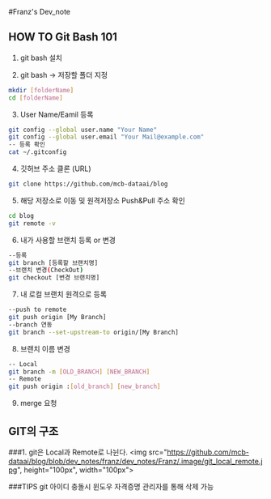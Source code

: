 #Franz's Dev_note

 ## HOW TO Git Bash 101

 1. git bash 설치

 2. git bash -> 저장할 폴더 지정
```bash
mkdir [folderName]
cd [folderName]
```

3. User Name/Eamil 등록
```bash
git config --global user.name "Your Name"
git config --global user.email "Your Mail@example.com"
-- 등록 확인
cat ~/.gitconfig 
```

4. 깃허브 주소 클론 (URL)
```bash
git clone https://github.com/mcb-dataai/blog
```

5. 해당 저장소로 이동 및 원격저장소 Push&Pull 주소 확인
```bash
cd blog
git remote -v
```

6. 내가 사용할 브랜치 등록 or 변경
```bash
--등록
git branch [등록할 브랜치명]
--브랜치 변경(CheckOut)
git checkout [변경 브랜치명]
```
7. 내 로컬 브랜치 원격으로 등록
```bash
--push to remote
git push origin [My Branch]
--branch 연동
git branch --set-upstream-to origin/[My Branch]
```

8. 브랜치 이름 변경
```bash
-- Local
git branch -m [OLD_BRANCH] [NEW_BRANCH]
-- Remote
git push origin :[old_branch] [new_branch]
```
9. merge 요청

## GIT의 구조
###1. git은 Local과 Remote로 나뉜다.
<img src="https://github.com/mcb-dataai/blog/blob/dev_notes/franz/dev_notes/Franz/.image/git_local_remote.jpg", height="100px", width="100px">


###TIPS
git 아이디 충돌시 윈도우 자격증명 관리자를 통해 삭제 가능
